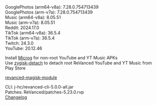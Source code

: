 GooglePhotos (arm64-v8a): 7.28.0.754713439  
GooglePhotos (arm-v7a): 7.28.0.754713439  
Music (arm64-v8a): 8.05.51  
Music (arm-v7a): 8.05.51  
Reddit: 2024.17.0  
TikTok (arm64-v8a): 36.5.4  
TikTok (arm-v7a): 36.5.4  
Twitch: 24.3.0  
YouTube: 20.12.46  

Install [Microg](https://github.com/ReVanced/GmsCore/releases) for non-root YouTube and YT Music APKs  
Use [zygisk-detach](https://github.com/j-hc/zygisk-detach) to detach root ReVanced YouTube and YT Music from Play Store  

[revanced-magisk-module](https://github.com/j-hc/revanced-magisk-module)
  
CLI: j-hc/revanced-cli-5.0.0-all.jar  
Patches: ReVanced/patches-5.23.0.rvp  
[Changelog](https://github.com/ReVanced/revanced-patches/releases/tag/v5.23.0)  
